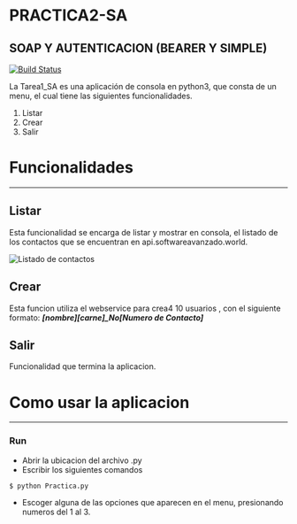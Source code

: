 # PRACTICA2-SA
## SOAP Y AUTENTICACION (BEARER Y SIMPLE)

[![Build Status](https://travis-ci.org/joemccann/dillinger.svg?branch=master)](https://travis-ci.org/joemccann/dillinger)

La Tarea1_SA es una aplicación de consola en python3, que consta de un menu, el cual tiene las siguientes funcionalidades.

  1. Listar
  2. Crear
  3. Salir


# Funcionalidades
---
## Listar
Esta funcionalidad se encarga de listar y mostrar en consola, el listado de los contactos que se encuentran en api.softwareavanzado.world.

![Listado de contactos](Imagenes/Listar.JPG)


## Crear
Esta funcion utiliza el webservice para  crea4 10 usuarios , con el siguiente formato:
***[nombre]_[carne]\_No_[Numero de Contacto]***


## Salir
Funcionalidad que termina la aplicacion.

# Como usar la aplicacion
---
### Run

- Abrir la ubicacion del archivo .py   
- Escribir los siguientes comandos
```sh
$ python Practica.py
```
- Escoger alguna de  las opciones que aparecen en el menu, presionando numeros del 1 al 3.


